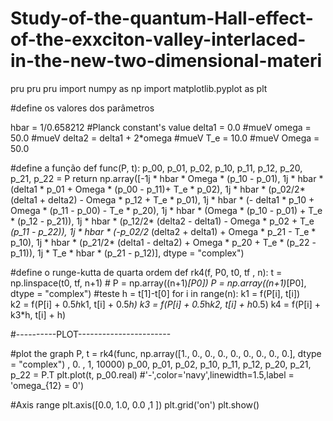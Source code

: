 # Study-of-the-quantum-Hall-effect-of-the-exxciton-valley-interlaced-in-the-new-two-dimensional-materi
pru pru pru
import numpy as np
import matplotlib.pyplot as plt

#define os valores dos parâmetros

hbar = 1/0.658212 #Planck constant's value
delta1 = 0.0 #mueV
omega = 50.0 #mueV
delta2 = delta1 + 2*omega #mueV
T_e = 10.0 #mueV
Omega = 50.0

#define a função 
def func(P, t):
    p_00, p_01, p_02, p_10, p_11, p_12, p_20, p_21, p_22 = P
    return np.array([-1j * hbar * Omega * (p_10 - p_01),
                     1j * hbar * (delta1 * p_01 + Omega * (p_00 - p_11)+ T_e * p_02),
                     1j * hbar * (p_02/2* (delta1 + delta2) - Omega * p_12 + T_e * p_01),
                     1j * hbar * (- delta1 * p_10 + Omega * (p_11 - p_00) - T_e * p_20), 
                     1j * hbar * (Omega * (p_10 - p_01) + T_e * (p_12 - p_21)),
                     1j * hbar * (p_12/2* (delta2 - delta1) - Omega * p_02 + T_e *(p_11 - p_22)),
                     1j * hbar * (-p_02/2* (delta2 + delta1) + Omega * p_21 - T_e * p_10),
                     1j * hbar * (p_21/2* (delta1 - delta2) + Omega * p_20 + T_e * (p_22 - p_11)), 
                     1j * T_e * hbar * (p_21 - p_12)], dtype = "complex")

#define o runge-kutta de quarta ordem
def rk4(f, P0, t0, tf , n):
    t = np.linspace(t0, tf, n+1)
    # P = np.array((n+1)*[P0])
    P = np.array((n+1)*[P0], dtype = "complex")     #teste
    h = t[1]-t[0]
    for i in range(n):
        k1 = f(P[i], t[i])    
        k2 = f(P[i] + 0.5*h*k1, t[i] + 0.5*h)
        k3 = f(P[i] + 0.5*h*k2, t[i] + h*0.5)
        k4 = f(P[i] + k3*h, t[i] + h)

#----------PLOT-----------------------

#plot the graph
P, t  = rk4(func, np.array([1., 0., 0., 0., 0., 0., 0., 0., 0.], dtype = "complex") , 0. , 1, 10000)
p_00, p_01, p_02, p_10, p_11, p_12, p_20, p_21, p_22 = P.T
plt.plot(t, p_00.real) #'-',color='navy',linewidth=1.5,label = 'omega_{12} = 0')

#Axis range
plt.axis([0.0, 1.0, 0.0 ,1 ])
plt.grid('on')
plt.show()
  

